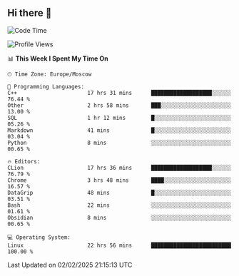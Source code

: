 ## Hi there 👋
<!--START_SECTION:waka-->
![Code Time](http://img.shields.io/badge/Code%20Time-4%2C709%20hrs%2017%20mins-blue)

![Profile Views](http://img.shields.io/badge/Profile%20Views-2-blue)

📊 **This Week I Spent My Time On** 

```text
🕑︎ Time Zone: Europe/Moscow

💬 Programming Languages: 
C++                      17 hrs 31 mins      ███████████████████░░░░░░   76.44 % 
Other                    2 hrs 58 mins       ███░░░░░░░░░░░░░░░░░░░░░░   13.00 % 
SQL                      1 hr 12 mins        █░░░░░░░░░░░░░░░░░░░░░░░░   05.26 % 
Markdown                 41 mins             █░░░░░░░░░░░░░░░░░░░░░░░░   03.04 % 
Python                   8 mins              ░░░░░░░░░░░░░░░░░░░░░░░░░   00.65 % 

🔥 Editors: 
CLion                    17 hrs 36 mins      ███████████████████░░░░░░   76.79 % 
Chrome                   3 hrs 48 mins       ████░░░░░░░░░░░░░░░░░░░░░   16.57 % 
DataGrip                 48 mins             █░░░░░░░░░░░░░░░░░░░░░░░░   03.51 % 
Bash                     22 mins             ░░░░░░░░░░░░░░░░░░░░░░░░░   01.61 % 
Obsidian                 8 mins              ░░░░░░░░░░░░░░░░░░░░░░░░░   00.65 % 

💻 Operating System: 
Linux                    22 hrs 56 mins      █████████████████████████   100.00 % 
```


 Last Updated on 02/02/2025 21:15:13 UTC
<!--END_SECTION:waka-->
<!--
**w3ll1ngt/w3ll1ngt** is a ✨ _special_ ✨ repository because its `README.md` (this file) appears on your GitHub profile.

Here are some ideas to get you started:

- 🔭 I’m currently working on ...
- 🌱 I’m currently learning ...
- 👯 I’m looking to collaborate on ...
- 🤔 I’m looking for help with ...
- 💬 Ask me about ...
- 📫 How to reach me: ...
- 😄 Pronouns: ...
- ⚡ Fun fact: ...
-->
